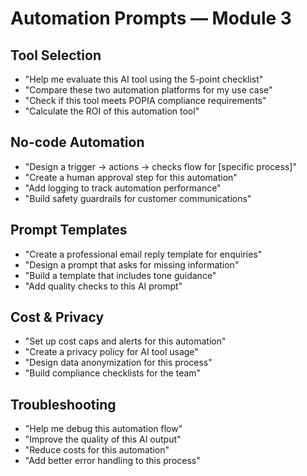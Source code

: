 # Automation Prompts — Module 3

## Tool Selection

- "Help me evaluate this AI tool using the 5-point checklist"
- "Compare these two automation platforms for my use case"
- "Check if this tool meets POPIA compliance requirements"
- "Calculate the ROI of this automation tool"

## No-code Automation

- "Design a trigger → actions → checks flow for [specific process]"
- "Create a human approval step for this automation"
- "Add logging to track automation performance"
- "Build safety guardrails for customer communications"

## Prompt Templates

- "Create a professional email reply template for enquiries"
- "Design a prompt that asks for missing information"
- "Build a template that includes tone guidance"
- "Add quality checks to this AI prompt"

## Cost & Privacy

- "Set up cost caps and alerts for this automation"
- "Create a privacy policy for AI tool usage"
- "Design data anonymization for this process"
- "Build compliance checklists for the team"

## Troubleshooting

- "Help me debug this automation flow"
- "Improve the quality of this AI output"
- "Reduce costs for this automation"
- "Add better error handling to this process"
